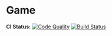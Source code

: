 # Game

**CI Status:**
[![Code Quality](https://www.codefactor.io/repository/github/lunala1/mprb/badge)](https://www.codefactor.io/repository/github/lunala1/mprb) [![Build Status](https://travis-ci.org/lunala1/mprb.svg?branch=master)](https://travis-ci.org/lunala1/mprb)
